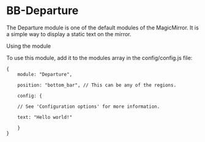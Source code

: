 # BB-Departure

The Departure module is one of the default modules of the MagicMirror. It is a simple way to display a static text on the mirror.

Using the module

To use this module, add it to the modules array in the config/config.js file:

	{
		module: "Departure",
		
		position: "bottom_bar",	// This can be any of the regions.
		
		config: {
		
		// See 'Configuration options' for more information.
		
		text: "Hello world!"
		
		}
	}

